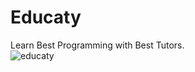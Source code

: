 # Educaty
Learn Best Programming with Best Tutors.<br>
<img src="https://komarev.com/ghpvc/?username=educatyEducate&label=Profile%20views&color=00e8c1&style=flat" alt="educaty" align="center"/>
